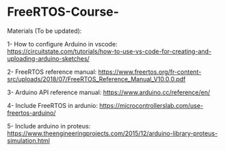 # FreeRTOS-Course-


Materials (To be updated):

1- How to configure Arduino in vscode: https://circuitstate.com/tutorials/how-to-use-vs-code-for-creating-and-uploading-arduino-sketches/

2- FreeRTOS reference manual: https://www.freertos.org/fr-content-src/uploads/2018/07/FreeRTOS_Reference_Manual_V10.0.0.pdf

3- Arduino API reference manual: https://www.arduino.cc/reference/en/

4- Include FreeRTOS in ardunio: https://microcontrollerslab.com/use-freertos-arduino/

5- Include arduino in proteus: https://www.theengineeringprojects.com/2015/12/arduino-library-proteus-simulation.html

